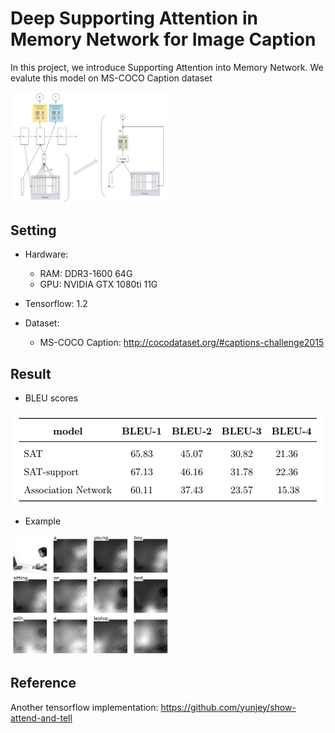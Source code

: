 # Deep Supporting Attention in Memory Network for Image Caption
In this project, we introduce Supporting Attention into Memory Network.
We evalute this model on MS-COCO Caption dataset

<img src='figs/model.png' width=50%>

## Setting 
- Hardware:
    - RAM: DDR3-1600 64G
    - GPU: NVIDIA GTX 1080ti 11G

- Tensorflow: 1.2

- Dataset:
    - MS-COCO Caption: http://cocodataset.org/#captions-challenge2015

## Result
- BLEU scores 
<img src='figs/table.png'>

- Example
<img src='figs/im_caption_4.png' width=50%>

## Reference
Another tensorflow implementation: https://github.com/yunjey/show-attend-and-tell

